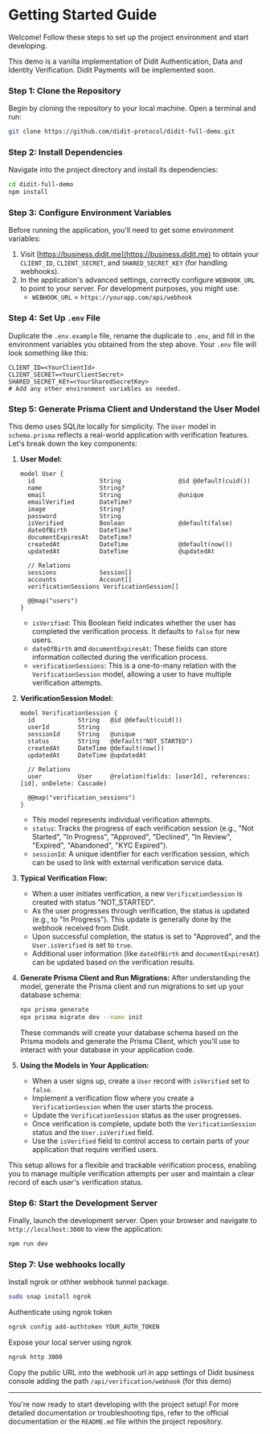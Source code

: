 # Getting Started Guide

Welcome! Follow these steps to set up the project environment and start developing.

This demo is a vanilla implementation of Didit Authentication, Data and Identity Verification. Didit Payments will be implemented soon.

### Step 1: Clone the Repository

Begin by cloning the repository to your local machine. Open a terminal and run:

```bash
git clone https://github.com/didit-protocol/didit-full-demo.git
```

### Step 2: Install Dependencies

Navigate into the project directory and install its dependencies:

```bash
cd didit-full-demo
npm install
```

### Step 3: Configure Environment Variables

Before running the application, you'll need to get some environment variables:

1. Visit [https://business.didit.me](https://business.didit.me) to obtain your `CLIENT_ID`, `CLIENT_SECRET`, and `SHARED_SECRET_KEY` (for handling webhooks).
2. In the application's advanced settings, correctly configure `WEBHOOK_URL` to point to your server. For development purposes, you might use:
   - `WEBHOOK_URL` = `https://yourapp.com/api/webhook`

### Step 4: Set Up `.env` File

Duplicate the `.env.example` file, rename the duplicate to `.env`, and fill in the environment variables you obtained from the step above. Your `.env` file will look something like this:

```plaintext
CLIENT_ID=<YourClientId>
CLIENT_SECRET=<YourClientSecret>
SHARED_SECRET_KEY=<YourSharedSecretKey>
# Add any other environment variables as needed.
```

### Step 5: Generate Prisma Client and Understand the User Model

This demo uses SQLite locally for simplicity. The `User` model in `schema.prisma` reflects a real-world application with verification features. Let's break down the key components:

1. **User Model:**

   ```prisma
   model User {
     id                  String                @id @default(cuid())
     name                String?
     email               String                @unique
     emailVerified       DateTime?
     image               String?
     password            String
     isVerified          Boolean               @default(false)
     dateOfBirth         DateTime?
     documentExpiresAt   DateTime?
     createdAt           DateTime              @default(now())
     updatedAt           DateTime              @updatedAt

     // Relations
     sessions            Session[]
     accounts            Account[]
     verificationSessions VerificationSession[]

     @@map("users")
   }
   ```

   - `isVerified`: This Boolean field indicates whether the user has completed the verification process. It defaults to `false` for new users.
   - `dateOfBirth` and `documentExpiresAt`: These fields can store information collected during the verification process.
   - `verificationSessions`: This is a one-to-many relation with the `VerificationSession` model, allowing a user to have multiple verification attempts.

2. **VerificationSession Model:**

   ```prisma
   model VerificationSession {
     id            String   @id @default(cuid())
     userId        String
     sessionId     String   @unique
     status        String   @default("NOT_STARTED")
     createdAt     DateTime @default(now())
     updatedAt     DateTime @updatedAt

     // Relations
     user          User     @relation(fields: [userId], references: [id], onDelete: Cascade)

     @@map("verification_sessions")
   }
   ```

   - This model represents individual verification attempts.
   - `status`: Tracks the progress of each verification session (e.g., "Not Started", "In Progress", "Approved", "Declined", "In Review", "Expired", "Abandoned", "KYC Expired").
   - `sessionId`: A unique identifier for each verification session, which can be used to link with external verification service data.

3. **Typical Verification Flow:**

   - When a user initiates verification, a new `VerificationSession` is created with status "NOT_STARTED".
   - As the user progresses through verification, the status is updated (e.g., to "In Progress"). This update is generally done by the webhook received from Didit.
   - Upon successful completion, the status is set to "Approved", and the `User.isVerified` is set to `true`.
   - Additional user information (like `dateOfBirth` and `documentExpiresAt`) can be updated based on the verification results.

4. **Generate Prisma Client and Run Migrations:**
   After understanding the model, generate the Prisma client and run migrations to set up your database schema:

   ```bash
   npx prisma generate
   npx prisma migrate dev --name init
   ```

   These commands will create your database schema based on the Prisma models and generate the Prisma Client, which you'll use to interact with your database in your application code.

5. **Using the Models in Your Application:**
   - When a user signs up, create a `User` record with `isVerified` set to `false`.
   - Implement a verification flow where you create a `VerificationSession` when the user starts the process.
   - Update the `VerificationSession` status as the user progresses.
   - Once verification is complete, update both the `VerificationSession` status and the `User.isVerified` field.
   - Use the `isVerified` field to control access to certain parts of your application that require verified users.

This setup allows for a flexible and trackable verification process, enabling you to manage multiple verification attempts per user and maintain a clear record of each user's verification status.

### Step 6: Start the Development Server

Finally, launch the development server. Open your browser and navigate to `http://localhost:3000` to view the application:

```bash
npm run dev
```

### Step 7: Use webhooks locally

Install ngrok or othher webhook tunnel package.

```bash
sudo snap install ngrok
```

Authenticate using ngrok token

```bash
ngrok config add-authtoken YOUR_AUTH_TOKEN
```

Expose your local server using ngrok

```bash
ngrok http 3000
```

Copy the public URL into the webhook url in app settings of Didit business console adding the path `/api/verification/webhook` (for this demo)

---

You're now ready to start developing with the project setup! For more detailed documentation or troubleshooting tips, refer to the official documentation or the `README.md` file within the project repository.
